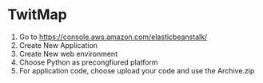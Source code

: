 # TwitMap
1. Go to https://console.aws.amazon.com/elasticbeanstalk/
2. Create New Application
3. Create New web environment
4. Choose Python as precongfiured platform
5. For application code, choose upload your code and use the Archive.zip
